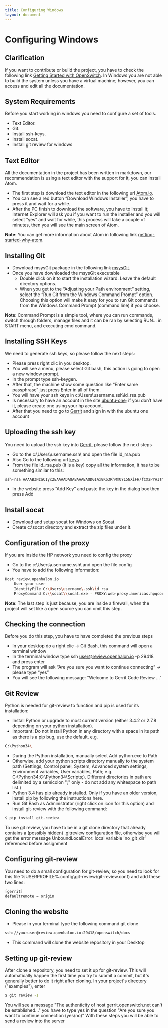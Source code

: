 ```yaml
---
title: Configuring Windows
layout: document
---
```

# Configuring Windows

## Clarification
If you want to contribute or build the project, you have to check the following link [Getting Started with OpenSwitch](../getting-started). In Windows you are not able to build the system unless you have a virtual machine; however, you can access and edit all the documentation.

## System Requirements
Before you start working in windows you need to configure a set of tools.
* Text Editor.
* Git.
* Install ssh-keys.
* Install socat.
* Install git review for windows

## Text Editor
All the documentation in the project has been written in markdown, our recommendation is using a text editor with the support for it, you can install Atom.
* The first step is download the text editor in the following url [Atom.io](https://atom.io/).
* You can see a red button “Download Windows Installer”, you have to press it and wait for a while.
* After the PC finish to download the software, you have to install it; Internet Explorer will ask you if you want to run the installer and you will select “yes” and wait for while, this process will take a couple of minutes, then you will see the main screen of Atom.

**Note**: You can get more information about Atom in following link [getting-started-why-atom](https://atom.io/docs/v1.0.2/getting-started-why-atom).

## Installing Git
* Download msysGit package in the following link [msysGit](http://msysgit.github.io/).
* Once you have downloaded the msysGit executable
  * Double click on it to start the installation wizard. Leave the default directory options.
  * When you get to the “Adjusting your Path environment” setting, select the “Run Git from the Windows Command Prompt” option. Choosing this option will make it easy for you to run Git commands from the Windows Command Prompt (command line) if you choose.

**Note**: Command Prompt is a simple tool, where you can run commands, switch through folders, manage files and it can be ran by selecting RUN… in START menu, and executing cmd command.

## Installing SSH Keys
We need to generate ssh keys, so please follow the next steps:
* Please press right clic in you desktop.
* You will see a menu, please select Git bash, this action is going to open a new window prompt.
* In the prompt type ssh-keygen.
* After that, the machine show some question like “Enter same passphrase” just press Enter in all of them.
* You will have your ssh keys in c:\Users\username\.ssh\id_rsa.pub
* Is necessary to have an account in the site [ubuntu-one](https://login.ubuntu.com/+login); if you don’t have it, please create one using your hp account.
* After that you need to go to [Gerrit](https://review.openhalon.io/#/)  and sign in with the ubuntu one account

## Uploading the ssh key
You need to upload the ssh key into [Gerrit](https://review.openhalon.io/#/), please follow the next steps
* Go to the c:\Users\username\.ssh\ and open the file id_rsa.pub
* Also Go to the following url [keys](https://review.openhalon.io/#/settings/ssh-keys)
* From the file id_rsa.pub (it is a key) copy all the information, it has to be something similar to this:
````bash
ssh-rsa AAAAB3NzaC1yc2EAAAADAQABAAABAQDGIAx8Ko3RhMmUY15NXiFH/fCX2PYAITMBB0aZuUhxp3vQbFZSuWdTlTfDSpmF1BMY4YFseyyBYS5yacMVCp+4NmttJa4BUeKoJLihpr/Khtdasdax0kIkc4WBGjwSYOn3QyHeFQCMDZfFVFLMnYj7VZP6JYYqEYQQs0U+CI2Bx7kDr/zX8RAnTv18Q+2DDgUU+Pew14CNszmc8YR0zZrwKOasdasdHCenZWs5yKln0/6O2qJFEkkXepY+JiNqTaZHyPp8pU4Oh2cXUrGQX5Kz+2IryAY2no5EShRUv/dTf5+q+jRHvbkpMDefaz/0jtF5nGh4I5coCOso7oi+GduAasV7 user@machine
````
* In the website press “Add Key” and paste the key in the dialog box then press Add

## Install socat
* Download and setup socat for Windows on [Socat](http://blog.gentilkiwi.com/downloads/socat-1.7.2.1.zip)
* Create c:\socat directory and extract the zip files under it.

## Configuration of the proxy
If you are inside the HP network you need to config the proxy
* Go to the c:\Users\username\.ssh\ and open the file config
* You have to add the following information:
````bash
Host review.openhalon.io
    User your-user
    IdentityFile C:\Users\username\.ssh\id_rsa
    ProxyCommand C:\\socat\\socat.exe - PROXY:web-proxy.americas.hpqcorp.net:%h:%p,proxyport=8080
````

**Note**: The last step is just because, you are inside a firewall, when the project will set like a open source you can omit this step.

## Checking the connection
Before you do this step, you have to have completed the previous steps
* In your desktop do a right clic -> Git Bash, this command will open a terminal window
* In the terminal window type ssh user@review.openhalon.io -p 29418 and press enter
* The program will ask “Are you sure you want to continue connecting” -> please type “yes”
* You will see the following message: "Welcome to Gerrit Code Review ..."

## Git Review
Python is needed for git-review to function and pip is used for its installation:
* Install Python or upgrade to most current version (either 3.4.2 or 2.7.8 depending on your python installation).
* Important: Do not install Python in any directory with a space in its path as there is a pip bug, use the default, e.g.
````bash
C:\Python34\
````
* During the Python installation, manually select Add python.exe to Path
* Otherwise, add your python scripts directory manually to the system path (Settings, Control panel, System, Advanced system settings, Environment variables, User variables, Path; e.g. C:\Python34\;C:\Python34\Scripts\;). Different directories in path are delimited by a semicolon ";" only - do not add any whitespace to path list.)
* Python 3.4 has pip already installed. Only if you have an older version, install pip by following the instructions here.
* Run Git Bash as Administrator (right click on icon for this option) and install git-review with the following command:
````bash
$ pip install git-review
````
To use git review, you have to be in a git clone directory that already contains a (possibly hidden) .gitreview configuration file, otherwise you will get the error message UnboundLocalError: local variable 'no_git_dir' referenced before assignment

## Configuring git-review
You need to do a small configuration for git-review, so you need to look for this file  %USERPROFILE%\.config\git-review\git-review.conf) and add these two lines:
````bash
[gerrit]
defaultremote = origin
````
## Cloning the website
* Please in your terminal type the following command git clone
````bash
ssh://youruser@review.openhalon.io:29418/openswitch/docs
````
* This command will clone the website repository in your Desktop

## Setting up git-review
After clone a repository, you need to set it up for git-review. This will automatically happen the first time you try to submit a commit, but it's generally better to do it right after cloning. In your project's directory ("examples"), enter
````bash
$ git review -s
````
You will see a message "The authenticity of host gerrit.openswitch.net can't be established..." you have to type yes in the question "Are you sure you want to continue connection (yes/no)"
With these steps you will be able to send a review into the server
